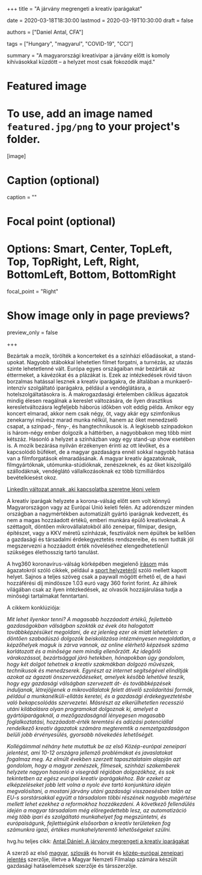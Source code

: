 +++
title = "A járvány megrengeti a kreatív iparágakat"

date = 2020-03-18T18:30:00
lastmod = 2020-03-19T10:30:00
draft = false

authors = ["Daniel Antal, CFA"]

tags = ["Hungary", "magyarul", "COVID-19", "CCI"]

summary = "A magyarországi kreatívipar a járvány előtt is komoly kihívásokkal küzdött – a helyzet most csak fokozódik majd."

# Featured image
# To use, add an image named `featured.jpg/png` to your project's folder. 
[image]
  # Caption (optional)
  caption = ""

  # Focal point (optional)
  # Options: Smart, Center, TopLeft, Top, TopRight, Left, Right, BottomLeft, Bottom, BottomRight
  focal_point = "Right"

  # Show image only in page previews?
  preview_only = false

+++

Bezártak a mozik, törölték a koncerteket és a színházi előadásokat, a stand-upokat. Nagyobb stábokkal lehetetlen filmet forgatni, a turnézás, az utazás szinte lehetetlenné vált. Európa egyes országaiban már bezárták az éttermeket, a kávézókat és a plázákat is. Ezek az intézkedések rövid távon borzalmas hatással lesznek a kreatív iparágakra, de általában a munkaerő-intenzív szolgáltató iparágakra, például a vendéglátásra, a hotelszolgáltatásokra is. A makrogazdasági értelemben ciklikus ágazatok mindig élesen reagálnak a kereslet változására, de ilyen drasztikus keresletváltozásra legfeljebb háborús időkben volt eddig példa.
Amikor egy koncert elmarad, akkor nem csak négy, öt, vagy akár egy szimfonikus zenekarnyi művész marad munka nélkül, hanem az őket menedzselő csapat, a színpad-, fény-, és hangtechnikusok is. A legkisebb színpadokon is három-négy ember dolgozik a háttérben, a nagyobbakon meg több mint kétszáz. Hasonló a helyzet a színházban vagy egy stand-up show esetében is. A mozik bezárása nyilván érzékenyen érinti az ott lévőket, és a kapcsolódó büféket, de a magyar gazdaságra ennél sokkal nagyobb hatása van a filmforgatások elmaradásának. A magyar kreatív ágazatoknak, filmgyártóknak, utómunka-stúdióknak, zenészeknek, és az őket kiszolgáló szállodáknak, vendéglátó vállalkozásoknak ez több tízmilliárdos bevételkiesést okoz.

[LinkedIn változat annak, aki kapcsolatba szeretne lépni velem](
https://www.linkedin.com/pulse/j%C3%A1rv%C3%A1ny-megrengeti-kreat%C3%ADv-ipar%C3%A1gakat-d%C3%A1niel-antal/)

A kreatív iparágak helyzete a korona-válság előtt sem volt könnyű Magyarországon vagy az Európai Unió keleti felén. Az adórendszer minden országban a nagymértékben automatizált gyártó iparágnak kedvezett, és nem a magas hozzáadott értékű, emberi munkára épülő kreatívoknak. A széttagolt, döntően mikrovállalatokból álló zeneipar, filmipar, design, építészet, vagy a KKV méretű színházak, fesztiválok nem épültek be kellően a gazdasági és társadalmi érdekegyeztetés rendszereibe, és nem tudták jól megszervezni a hozzáadott érték növeléséhez elengedhetetlenül szükséges élethosszig tartó tanulást.

A hvg360 koronavírus-válság körképében megjelenő [írásom](https://hvg.hu/360/20200318_Antal_Daniel_A_jarvany_megrengeti_a_kreativ_iparagakat) más ágazatokról szóló cikkek, például a [sport helyzetéről](https://hvg.hu/360/202012__lefujt_focieb__tokioi_olimpia__virusfelelmek__zarodo_korben) szóló mellett kapott helyet. Sajnos a teljes szöveg csak a paywall mögött érhető el, de a havi hozzáférési díj mindössze 1.03 euró vagy 360 forint forint. Az álhírek világában csak az ilyen intézkedések, az olvasók hozzájárulása tudja a minőségi tartalmakat fenntartani.

A cikkem konklúziója:

_Mit lehet ilyenkor tenni? A magasabb hozzáadott értékű, fejlettebb gazdaságokban válságban szokták az évek óta halogatott továbbképzésüket megoldani, de ez jelenleg ezer ok miatt lehetetlen: a döntően szabadúszó dolgozók beiskolázása intézményesen megoldatlan, a képzőhelyek maguk is zárva vannak, az online elérhető képzések száma korlátozott és a minősége nem mindig ellenőrzött. Az idegőrlő várakozással, bezártsággal járó hetekben, hónapokban úgy gondolom, hogy két dolgot tehetnek a kreatív szakmákban dolgozó művészek, technikusok és menedzserek. Egyrészt az internet segítségével elindítják azokat az ágazati önszerveződéseket, amelyek később lehetővé teszik, hogy egy gazdasági válságban szervezett át- és továbbképzések induljanak, létrejöjjenek a mikrovállalatok felett átívelő szolidaritási formák, például a munkanélküli-ellátás keretei, és a gazdasági érdekegyeztetésbe való bekapcsolódás szervezetei. Másrészt az elkerülhetetlen recesszió utáni kilábalásra olyan programokat dolgoznak ki, amelyet a gyártóiparágaknál, a mezőgazdaságnál lényegesen magasabb foglalkoztatási, hozzáadott-érték teremtési és adózási potenciállal rendelkező kreatív ágazatok számára megteremtik a nemzetgazdaságon belüli jobb érvényesülés, gyorsabb növekedés lehetőségét._

_Kollégáimmal néhány hete mutattuk be az első Közép-európai zeneipari jelentést, ami 10-12 országra jellemző problémákat és javaslatokat fogalmaz meg. Az elmúlt években szerzett tapasztalataim alapján azt gondolom, hogy a magyar zenészek, filmesek, színházi szakemberek helyzete nagyon hasonló a visegrádi régióban dolgozókhoz, és sok tekintetben az egész európai kreatív iparágakéhoz. Bár ezeket az elképzeléseket jobb lett volna a nyolc éve tartó konjunktúra idején megvalósítani, a mostani járvány utáni gazdasági visszaesésben talán az EU-s sorstársakkal együtt a társadalom többi részének nagyobb megértése mellett lehet ezekhez a reformokhoz hozzákezdeni. A következő fellendülés idején a magyar társadalom még elöregedettebb lesz, az automatizáció még több ipari és szolgáltató munkahelyet fog megszüntetni, és európaiságunk, fejlettségünk elsősorban a kreatív területeken fog számunkra igazi, értékes munkahelyteremtő lehetőségeket szülni._

hvg.hu teljes cikk: [Antal Dániel: A járvány megrengeti a kreatív iparágakat](https://hvg.hu/360/20200318_Antal_Daniel_A_jarvany_megrengeti_a_kreativ_iparagakat)

A szerző az első [magyar](/publication/hungary_music_industry_2014/), [szlovák](/publication/slovak_music_industry_2019/) és horvát és [közép-európai zeneipari jelentés](/publication/ceereport_2020/) szerzője, illetve a Magyar Nemzeti Filmalap számára készült gazdasági hatáselemzések szerzője és társszerzője.


